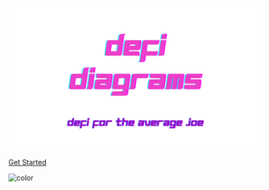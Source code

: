 ![logo](media/cover.png ":size=600")

[Get Started](https://vyper.fun/lessons.html)

<!-- [开始吧](zh-cn/WELCOME.md)
[はじめる](ja-jp/WELCOME.md)
[Commencer](fr/WELCOME.md)
[German](de/WELCOME.md)
[Iniziare](it/WELCOME.md)
[Iniciar](pt-br/WELCOME.md)
[Начать](ru/WELCOME.md)
[Empezar](es/WELCOME.md)
[البدء](ar-sa/WELCOME.md) -->

<!-- Overwrite Background Image with black -->

![color](#FFFFFF)
